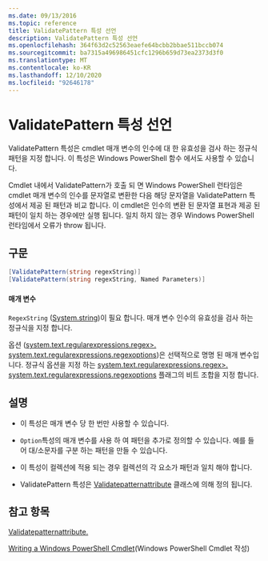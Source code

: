 ```yaml
---
ms.date: 09/13/2016
ms.topic: reference
title: ValidatePattern 특성 선언
description: ValidatePattern 특성 선언
ms.openlocfilehash: 364f63d2c52563eaefe64bcbb2bbae511bccb074
ms.sourcegitcommit: ba7315a496986451cfc1296b659d73ea2373d3f0
ms.translationtype: MT
ms.contentlocale: ko-KR
ms.lasthandoff: 12/10/2020
ms.locfileid: "92646178"
---
```

# <a name="validatepattern-attribute-declaration"></a>ValidatePattern 특성 선언

ValidatePattern 특성은 cmdlet 매개 변수의 인수에 대 한 유효성을 검사 하는 정규식 패턴을 지정 합니다. 이 특성은 Windows PowerShell 함수 에서도 사용할 수 있습니다.

Cmdlet 내에서 ValidatePattern가 호출 되 면 Windows PowerShell 런타임은 cmdlet 매개 변수의 인수를 문자열로 변환한 다음 해당 문자열을 ValidatePattern 특성에서 제공 된 패턴과 비교 합니다. 이 cmdlet은 인수의 변환 된 문자열 표현과 제공 된 패턴이 일치 하는 경우에만 실행 됩니다. 일치 하지 않는 경우 Windows PowerShell 런타임에서 오류가 throw 됩니다.

## <a name="syntax"></a>구문

```csharp
[ValidatePattern(string regexString)]
[ValidatePattern(string regexString, Named Parameters)]
```

#### <a name="parameters"></a>매개 변수

`RegexString` ([System.string](/dotnet/api/System.String))이 필요 합니다. 매개 변수 인수의 유효성을 검사 하는 정규식을 지정 합니다.

옵션 ([system.text.regularexpressions.regex>. system.text.regularexpressions.regexoptions](/dotnet/api/System.Text.RegularExpressions.RegexOptions))은 선택적으로 명명 된 매개 변수입니다. 정규식 옵션을 지정 하는 [system.text.regularexpressions.regex>. system.text.regularexpressions.regexoptions](/dotnet/api/System.Text.RegularExpressions.RegexOptions) 플래그의 비트 조합을 지정 합니다.

## <a name="remarks"></a>설명

- 이 특성은 매개 변수 당 한 번만 사용할 수 있습니다.

- `Option`특성의 매개 변수를 사용 하 여 패턴을 추가로 정의할 수 있습니다. 예를 들어 대/소문자를 구분 하는 패턴을 만들 수 있습니다.

- 이 특성이 컬렉션에 적용 되는 경우 컬렉션의 각 요소가 패턴과 일치 해야 합니다.

- ValidatePattern 특성은 [Validatepatternattribute](/dotnet/api/System.Management.Automation.ValidatePatternAttribute) 클래스에 의해 정의 됩니다.

## <a name="see-also"></a>참고 항목

[Validatepatternattribute.](/dotnet/api/System.Management.Automation.ValidatePatternAttribute)

[Writing a Windows PowerShell Cmdlet](./writing-a-windows-powershell-cmdlet.md)(Windows PowerShell Cmdlet 작성)
